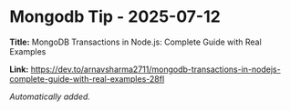 # Mongodb Tip - 2025-07-12

**Title:** MongoDB Transactions in Node.js: Complete Guide with Real Examples

**Link:** https://dev.to/arnavsharma2711/mongodb-transactions-in-nodejs-complete-guide-with-real-examples-28fl

_Automatically added._
